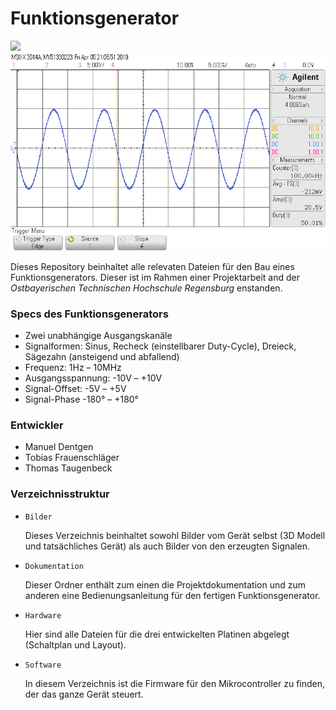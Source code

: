 # Funktionsgenerator

<img src="https://github.com/Frauschi/Funktionsgenerator/blob/master/Bilder/Ger%C3%A4t/Funktionsgenerator_fertig1.jpg" width="600">
<img src="https://github.com/Frauschi/Funktionsgenerator/blob/master/Bilder/Signale/Sine_100kHz.png" width="600">


Dieses Repository beinhaltet alle relevaten Dateien für den Bau eines Funktionsgenerators. Dieser ist
im Rahmen einer Projektarbeit and der *Ostbayerischen Technischen Hochschule Regensburg* enstanden.


### Specs des Funktionsgenerators

- Zwei unabhängige Ausgangskanäle
- Signalformen: Sinus, Recheck (einstellbarer Duty-Cycle), Dreieck, Sägezahn (ansteigend und abfallend)
- Frequenz: 1Hz – 10MHz
- Ausgangsspannung: -10V – +10V 
- Signal-Offset: -5V – +5V
- Signal-Phase -180° – +180°


### Entwickler
- Manuel Dentgen
- Tobias Frauenschläger
- Thomas Taugenbeck


### Verzeichnisstruktur

- `Bilder` 
	
	Dieses Verzeichnis beinhaltet sowohl Bilder vom Gerät selbst (3D Modell und tatsächliches Gerät) als 
	auch Bilder von den erzeugten Signalen.
	
- `Dokumentation` 

	Dieser Ordner enthält zum einen die Projektdokumentation und zum anderen eine Bedienungsanleitung für den 
	fertigen Funktionsgenerator.
	
- `Hardware` 

	Hier sind alle Dateien für die drei entwickelten Platinen abgelegt (Schaltplan und Layout).
	
- `Software` 
	
	In diesem Verzeichnis ist die Firmware für den Mikrocontroller zu finden, der das ganze Gerät steuert.

